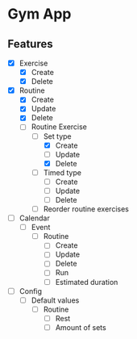 # Gym App

## Features

- [x] Exercise
    - [x] Create
    - [x] Delete
- [x] Routine
    - [x] Create
    - [x] Update
    - [x] Delete
    - [ ] Routine Exercise
        - [ ] Set type
            - [x] Create
            - [ ] Update
            - [x] Delete
        - [ ] Timed type
            - [ ] Create
            - [ ] Update
            - [ ] Delete
        - [ ] Reorder routine exercises
- [ ] Calendar
    - [ ] Event
        - [ ] Routine
            - [ ] Create
            - [ ] Update
            - [ ] Delete
            - [ ] Run
            - [ ] Estimated duration
- [ ] Config
    - [ ] Default values
        - [ ] Routine
            - [ ] Rest
            - [ ] Amount of sets